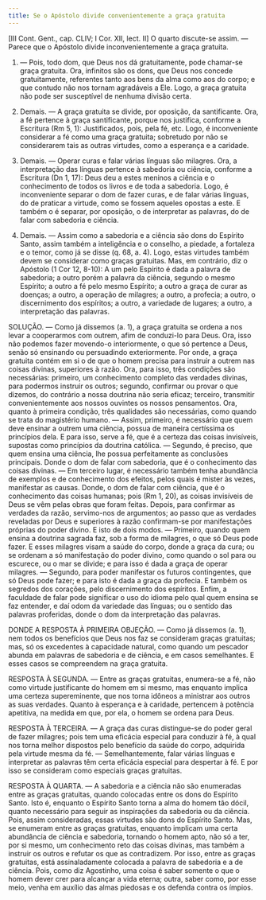 ```yaml
---
title: Se o Apóstolo divide convenientemente a graça gratuita
---
```


[III Cont. Gent., cap. CLIV; I Cor. XII, lect. II]  O quarto discute-se assim. — Parece que o Apóstolo divide inconvenientemente a graça gratuita.  

1. — Pois, todo dom, que Deus nos dá gratuitamente, pode chamar-se graça gratuita. Ora, infinitos são os dons, que Deus nos concede gratuitamente, referentes tanto aos bens da alma como aos do corpo; e que contudo não nos tornam agradáveis a Ele. Logo, a graça gratuita não pode ser susceptível de nenhuma divisão certa. 

2. Demais. — A graça gratuita se divide, por oposição, da santificante. Ora, a fé pertence à graça santificante, porque nos justifica, conforme a Escritura (Rm 5, 1): Justificados, pois, pela fé, etc. Logo, é inconveniente considerar a fé como uma graça gratuita; sobretudo por não se considerarem tais as outras virtudes, como a esperança e a caridade.  

3. Demais. — Operar curas e falar várias línguas são milagres. Ora, a interpretação das línguas pertence à sabedoria ou ciência, conforme a Escritura (Dn 1, 17): Deus deu a estes meninos a ciência e o conhecimento de todos os livros e de toda a sabedoria. Logo, é inconveniente separar o dom de fazer curas, e de falar várias línguas, do de praticar a virtude, como se fossem aqueles opostas a este. E também o é separar, por oposição, o de interpretar as palavras, do de falar com sabedoria e ciência.  

4. Demais. — Assim como a sabedoria e a ciência são dons do Espírito Santo, assim também a inteligência e o conselho, a piedade, a fortaleza e o temor, como já se disse (q. 68, a. 4). Logo, estas virtudes também devem se considerar como graças gratuitas.  Mas, em contrário, diz o Apóstolo (1 Cor 12, 8-10): A um pelo Espírito é dada a palavra de sabedoria; a outro porém a palavra da ciência, segundo o mesmo Espírito; a outro a fé pelo mesmo Espírito; a outro a graça de curar as doenças; a outro, a operação de milagres; a outro, a profecia; a outro, o discernimento dos espíritos; a outro, a variedade de lugares; a outro, a interpretação das palavras.  

SOLUÇÃO. — Como já dissemos (a. 1), a graça gratuita se ordena a nos levar a cooperarmos com outrem, afim de conduzi-lo para Deus. Ora, isso não podemos fazer movendo-o interiormente, o que só pertence a Deus, senão só ensinando ou persuadindo exteriormente. Por onde, a graça gratuita contém em si o de que o homem precisa para instruir a outrem nas coisas divinas, superiores à razão. Ora, para isso, três condições são necessárias: primeiro, um conhecimento completo das verdades divinas, para podermos instruir os outros; segundo, confirmar ou provar o que dizemos, do contrário a nossa doutrina não seria eficaz; terceiro, transmitir convenientemente aos nossos ouvintes os nossos pensamentos.  Ora, quanto à primeira condição, três qualidades são necessárias, como quando se trata do magistério humano. — Assim, primeiro, é necessário que quem deve ensinar a outrem uma ciência, possua de maneira certíssima os princípios dela. E para isso, serve a fé, que é a certeza das coisas invisíveis, supostas como princípios da doutrina católica. — Segundo, é preciso, que quem ensina uma ciência, lhe possua perfeitamente as conclusões principais. Donde o dom de falar com sabedoria, que é o conhecimento das coisas divinas. — Em terceiro lugar, é necessário também tenha abundância de exemplos e de conhecimento dos efeitos, pelos quais é mister às vezes, manifestar as causas. Donde, o dom de falar com ciência, que é o conhecimento das coisas humanas; pois (Rm 1, 20), as coisas invisíveis de Deus se vêm pelas obras que foram feitas.  Depois, para confirmar as verdades da razão, servimo-nos de argumentos; ao passo que as verdades reveladas por Deus e superiores à razão confirmam-se por manifestações próprias do poder divino. E isto de dois modos. — Primeiro, quando quem ensina a doutrina sagrada faz, sob a forma de milagres, o que só Deus pode fazer. E esses milagres visam a saúde do corpo, donde a graça da cura; ou se ordenam a só manifestação do poder divino, como quando o sol para ou escurece, ou o mar se divide; e para isso é dada a graça de operar milagres. — Segundo, para poder manifestar os futuros contingentes, que só Deus pode fazer; e para isto é dada a graça da profecia. E também os segredos dos corações, pelo discernimento dos espíritos. Enfim, a faculdade de falar pode significar o uso do idioma pelo qual quem ensina se faz entender, e daí odom da variedade das línguas; ou o sentido das palavras proferidas, donde o dom da interpretação das palavras.  

DONDE A RESPOSTA À PRIMEIRA OBJEÇÃO. — Como já dissemos (a. 1), nem todos os benefícios que Deus nos faz se consideram graças gratuitas; mas, só os excedentes à capacidade natural, como quando um pescador abunda em palavras de sabedoria e de ciência, e em casos semelhantes. E esses casos se compreendem na graça gratuita.  

RESPOSTA À SEGUNDA. — Entre as graças gratuitas, enumera-se a fé, não como virtude justificante do homem em si mesmo, mas enquanto implica uma certeza supereminente, que nos torna idôneos a ministrar aos outros as suas verdades. Quanto à esperança e à caridade, pertencem à potência apetitiva, na medida em que, por ela, o homem se ordena para Deus.  

RESPOSTA À TERCEIRA. — A graça das curas distingue-se do poder geral de fazer milagres; pois tem uma eficácia especial para conduzir à fé, à qual nos torna melhor dispostos pelo benefício da saúde do corpo, adquirida pela virtude mesma da fé. — Semelhantemente, falar várias línguas e interpretar as palavras têm certa eficácia especial para despertar à fé. E por isso se consideram como especiais graças gratuitas.  

RESPOSTA À QUARTA. — A sabedoria e a ciência não são enumeradas entre as graças gratuitas, quando colocadas entre os dons do Espírito Santo. Isto é, enquanto o Espírito Santo torna a alma do homem tão dócil, quanto necessário para seguir as inspirações da sabedoria ou da ciência. Pois, assim consideradas, essas virtudes são dons do Espírito Santo. Mas, se enumeram entre as graças gratuitas, enquanto implicam uma certa abundância de ciência e sabedoria, tornando o homem apto, não só a ter, por si mesmo, um conhecimento reto das coisas divinas, mas também a instruir os outros e refutar os que as contradizem. Por isso, entre as graças gratuitas, está assinaladamente colocada a palavra de sabedoria e a de ciência. Pois, como diz Agostinho, uma coisa é saber somente o que o homem dever crer para alcançar a vida eterna; outra, saber como, por esse meio, venha em auxílio das almas piedosas e os defenda contra os ímpios.